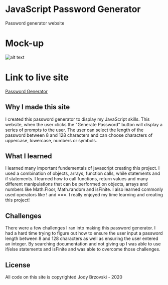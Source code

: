 # JavaScript Password Generator

Password generator website

# Mock-up
![alt text](assets/images/screenshot.png)

# Link to live site
[Password Generator](https://jodybrzo.github.io/javascript-password-generator/index.html)

## Why I made this site
I created this password generator to display my JavaScript skills.  This website, when the user clicks the "Generate Password" button will display a series of prompts to the user.  The user can select the length of the password between 8 and 128 characters and can choose characters of uppercase, lowercase, numbers or symbols.


## What I learned
I learned many important fundementals of javascript creating this project.  I used a combination of objects, arrays, function calls, while statements and if statements.  I learned how to call functions, return values and many different manipulations that can be performed on objects, arrays and numbers like Math.Floor, Math.random and isFinite.  I also learned commonly used operators like ! and ===. I really enjoyed my time learning and creating this project!


## Challenges 
There were a few challenges I ran into making this password generator.  I had a hard time trying to figure out how to ensure the user input a password length between 8 and 128 characters as well as ensuring the user entered an integer.  By searching documentation and not giving up I was able to use if/else statements and isFinite and was able to overcome those challenges.


## License
All code on this site is copyrighted Jody Brzovski - 2020